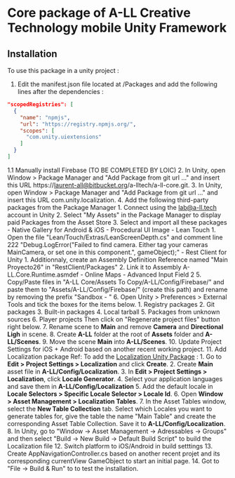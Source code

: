 # Core package of A-LL Creative Technology mobile Unity Framework

## Installation

To use this package in a unity project :

1. Edit the manifest.json file located at <your unity project>/Packages and add the following lines after the dependencies :
```json
"scopedRegistries": [
  {
    "name": "npmjs",
    "url": "https://registry.npmjs.org/",
    "scopes": [
      "com.unity.uiextensions"
    ]
  }
]
```
1.1 Manually install Firebase (TO BE COMPLETED BY LOIC)
2. In Unity, open Window > Package Manager and "Add Package from git url ..." and insert this URL https://laurent-all@bitbucket.org/a-lltech/a-ll-core.git.
3. In Unity, open Window > Package Manager and "Add Package from git url ..." and insert this URL com.unity.localization.
4. Add the following third-party packages from the Package Manager
    1. Connect using the lab@a-ll.tech account in Unity
    2. Select "My Assets" in the Package Manager to display paid Packages from the Asset Store
    3. Select and import all these packages
        - Native Gallery for Android & iOS
        - Procedural UI Image
        - Lean Touch
            1. Open the file "Lean/Touch/Extras/LeanScreenDepth.cs" and comment line 222 "Debug.LogError("Failed to find camera. Either tag your cameras MainCamera, or set one in this component.", gameObject);"
        - Rest Client for Unity 
            1. Additionnaly, create an Assembly Definition Reference named "Main Proyecto26" in "RestClient/Packages"
            2. Link it to Assembly A-LL.Core.Runtime.asmdef
        - Online Maps
        - Advanced Input Field 2
5. Copy/Paste files in "A-LL Core/Assets To Copy/A-LL/Config/Firebase/" and paste them to "Assets/A-LL/Config/Firebase/" (create this path) and rename by removing the prefix "Sandbox - "
6. Open Unity > Preferences > External Tools and tick the boxes for the items below.
    1. Registry packages
    2. Git packages
    3. Built-in packages
    4. Local tarball
    5. Packages from unknown sources
    6. Player projects
    Then click on "Regenerate project files" button right below. 
7. Rename scene to **Main** and remove **Camera** and **Directional Ligh** in scene.
8. Create **A-LL** folder at the root of **Assets** folder and **A-LL/Scenes**. 
9. Move the scene **Main** into **A-LL/Scenes**.
10. Update Project Settings for iOS + Android based on another recent working project.
11. Add Localization package
    Ref: To add the [Localization Unity Package](https://docs.unity3d.com/Packages/com.unity.localization@0.9/manual/Installation.html) :
    1. Go to **Edit > Project Settings > Localization** and click **Create**.
    2. Create **Main** asset file in **A-LL/Config/Localization**.
    3. In **Edit > Project Settings > Localization**, click **Locale Generator**.
    4. Select your application languages and save them in **A-LL/Config/Localization**
    5. Add the default locale in **Locale Selectors > Specific Locale Selector > Locale Id**.
    6. Open **Window > Asset Management > Localization Tables**.
    7. In the Asset Tables window, select the **New Table Collection** tab. Select which Locales you want to generate tables for, give the table the name "Main Table" and create the corresponding Asset Table Collection. Save it to **A-LL/Config/Localization**.
    8. In Unity, go to "Window -> Asset Management -> Adressables -> Groups" and then select "Build -> New Build -> Default Build Script" to build the Localization file
12. Switch platform to iOS/Android in build setttings
13. Create AppNavigationController.cs based on another recent projet and its corresponding currentView GameObject to start an initial page.
14. Got to "File -> Build & Run" to to test the installation.
